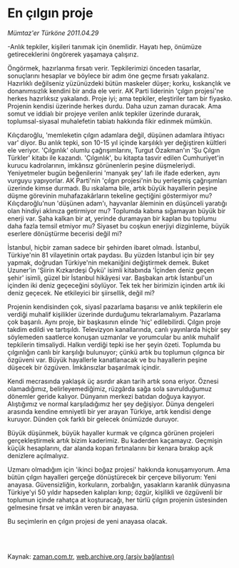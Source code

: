 # En çılgın proje

*Mümtaz'er Türköne 2011.04.29*

<td class="columnist-detail">
<p>-Anlık tepkiler, kişileri tanımak için önemlidir. Hayatı hep, önümüze getireceklerini öngörerek yaşamaya çalışırız.</p>
<p>
<div id="haberMetinDiv">
<p>Öngörmek, hazırlanma fırsatı verir. Tepkilerimizi önceden tasarlar, sonuçlarını hesaplar ve böylece bir adım öne geçme fırsatı yakalarız. Hazırlıklı değilseniz yüzünüzdeki bütün maskeler düşer; korku, kıskançlık ve donanımsızlık kendini bir anda ele verir. AK Parti liderinin 'çılgın projesi'ne herkes hazırlıksız yakalandı. Proje iyi; ama tepkiler, eleştiriler tam bir fiyasko. Projenin kendisi üzerinde herkes durdu. Daha uzun zaman duracak. Ama somut ve iddialı bir projeye verilen anlık tepkiler üzerinde durarak, toplumsal-siyasal muhalefetin tabiatı hakkında fikir edinmek mümkün.
<p>Kılıçdaroğlu, 'memleketin çılgın adamlara değil, düşünen adamlara ihtiyacı var' diyor. Bu anlık tepki, son 10-15 yıl içinde karşılıklı yer değiştiren kültleri ele veriyor. 'Çılgınlık' olumlu çağrışımlarını, Turgut Özakman'ın 'Şu Çılgın Türkler' kitabı ile kazandı. 'Çılgınlık', bu kitapta tasvir edilen Cumhuriyet'in kurucu kadrolarının, imkânsız görünenlerin peşine düşmeleriydi. Yeniyetmeler bugün beğenilerini 'manyak şey' lafı ile ifade ederken, aynı vurguyu yapıyorlar. AK Parti'nin 'çılgın projesi'nin bu yerleşmiş çağrışımları üzerinde kimse durmadı. Bu ıskalama bile, artık büyük hayallerin peşine düşme görevinin muhafazakârların tekeline geçtiğini göstermiyor mu? Kılıçdaroğlu'nun 'düşünen adam'ı, hayvanlar âleminin en düşünceli yaratığı olan hindiyi aklınıza getirmiyor mu? Toplumda kabına sığamayan büyük bir enerji var. Şaha kalkan bir at, yerinde duramayan bir kaplan bu toplumu daha fazla temsil etmiyor mu? Siyaset bu coşkun enerjiyi dizginleme, büyük eserlere dönüştürme becerisi değil mi?
<p>İstanbul, hiçbir zaman sadece bir şehirden ibaret olmadı. İstanbul, Türkiye'nin 81 vilayetinin ortak paydası. Bu yüzden İstanbul için bir şey yapmak, doğrudan Türkiye'nin mekaniğini değiştirmek demek. Buket Uzuner'in 'Şiirin Kızkardeşi Öykü' isimli kitabında 'İçinden deniz geçen şehir' isimli, güzel bir İstanbul hikâyesi var. Başbakan artık İstanbul'un içinden iki deniz geçeceğini söylüyor. Tek tek her birimizin içinden artık iki deniz geçecek. Ne etkileyici bir şiirsellik, değil mi?
<p>Projenin kendisinden çok, siyasî pazarlama başarısı ve anlık tepkilerin ele verdiği muhalif kişilikler üzerinde durduğumu tekrarlamalıyım. Pazarlama çok başarılı. Aynı proje, bir başkasının elinde 'hiç' edilebilirdi. Çılgın proje takdim edildi ve tartışıldı. Televizyon kanallarında, canlı yayınlarda hiçbir şey söylemeden saatlerce konuşan uzmanlar ve yorumcular bu anlık muhalif tepkilerin timsaliydi. Halkın verdiği tepki ise her şeyin özeti. Toplumda bu çılgınlığın canlı bir karşılığı bulunuyor; çünkü artık bu toplumun çılgınca bir özgüveni var. Büyük hayallerle kanatlanacak ve bu hayallerin peşine düşecek bir özgüven. İmkânsızlar başarılmak içindir.
<p>Kendi mecrasında yaklaşık üç asırdır akan tarih artık sona eriyor. Öznesi olamadığımız, belirleyemediğimiz, rüzgârda sağa sola savrulduğumuz dönemler geride kalıyor. Dünyanın merkezi batıdan doğuya kayıyor. Alıştığımız ve normal karşıladığımız her şey değişiyor. Dünya dengeleri arasında kendine emniyetli bir yer arayan Türkiye, artık kendisi denge kuruyor. Dünden çok farklı bir gelecek önümüzde duruyor.
<p>Büyük düşünmek, büyük hayaller kurmak ve çılgınca görünen projeleri gerçekleştirmek artık bizim kaderimiz. Bu kaderden kaçamayız. Geçmişin küçük hesaplarını, dar alanda kopan fırtınalarını bir kenara bırakıp açık denizlere açılmalıyız.
<p>Uzmanı olmadığım için 'ikinci boğaz projesi' hakkında konuşamıyorum. Ama bütün çılgın hayalleri gerçeğe dönüştürecek bir çerçeve biliyorum: Yeni anayasa. Güvensizliğin, korkuların, zorbalığın, yasakların karanlık dünyasına Türkiye'yi 50 yıldır hapseden kalıpları kırıp; özgür, kişilikli ve özgüvenli bir toplumun içinde rahatça at koşturacağı, her türlü çılgın projenin üstesinden gelmesine fırsat ve imkân veren bir anayasa.
<p>Bu seçimlerin en çılgın projesi de yeni anayasa olacak. </p></p></p></p></p></p></p></p></div>
</p>


<p><br>
		 </br></p></td>

Kaynak: [zaman.com.tr](http://zaman.com.tr/yazar.do?yazino=1127436), [web.archive.org (arşiv bağlantısı)](http://web.archive.org/web/20110905080828/http://www.zaman.com.tr:80/yazar.do?yazino=1127436)
